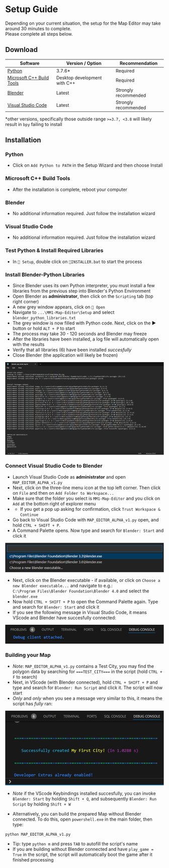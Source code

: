 # Setup Guide

Depending on your current situation, the setup for the Map Editor may take around 30 minutes to complete.  
Please complete all steps below.

## Download

| Software | Version / Option | Recommendation 
|-------------------------------------------------|------------------------------------------|----------------------------------|
| [Python ](https://www.python.org/ftp/python/3.7.6/python-3.7.6-amd64.exe) | 3.7.6* | Required |
| [Microsoft C++ Build Tools](https://visualstudio.microsoft.com/visual-cpp-build-tools/) | Desktop development with C++ | Required 
| [Blender ](https://www.blender.org/download/) | Latest | Strongly recommended
| [Visual Studio Code](https://code.visualstudio.com/download) | Latest | Strongly recommended |

*other versions, specifically those outside range `>=3.7, <3.8` will likely result in `bpy` failing to install

## Installation
### Python
* Click on `Add Python to PATH` in the Setup Wizard and then choose Install

### Microsoft C++ Build Tools
* After the installation is complete, reboot your computer

### Blender
* No additional information required. Just follow the installation wizard

### Visual Studio Code
* No additional information required. Just follow the installation wizard

### Test Python & Install Required Libraries
* In `📁 Setup`, double click on `📄INSTALLER.bat` to start the process

### Install Blender-Python Libraries
* Since Blender uses its own Python interpreter, you must install a few libraries from the previous step into Blender's Python Environment
* Open Blender as **administrator**, then click on the `Scripting` tab (top right corner)
* A new grey window appears, click on `📁 Open`
* Navigate to `...\MM1-Map-Editor\Setup` and select `blender_python_libraries.txt`
* The grey window is now filled with Python code. Next, click on the ▶️ button or hold `ALT + P` to start
* The process may take 30 - 120 seconds and Blender may freeze
* After the libraries have been installed, a log file will automatically open with the results
* Verify that all libraries (6) have been installed *succesfully*
* Close Blender (the application will likely be frozen)

![Preview](Screenshots/VERIFY_BLENDER_PYTHON_LIBRARIES.png)
				
### Connect Visual Studio Code to Blender
* Launch Visual Studio Code as **administrator** and open `MAP_EDITOR_ALPHA_v1.py`
* Next, click on the three-line menu icon at the top left corner. Then click on `File` and then on `Add Folder to Workspace...` 
* Make sure that the folder you select is `MM1-Map-Editor` and you click on `Add` at the bottom right of explorer menu
* * If you get a pop up asking for confirmation, click `Trust Workspace & Continue`
* Go back to Visual Studio Code with `MAP_EDITOR_ALPHA_v1.py` open, and hold `CTRL + SHIFT + P`. 
* A Command Palette opens. Now type and search for `Blender: Start` and click it

![Preview](Screenshots/OPEN_BLENDER_EXE_VIA_VSCODE.png)

* Next, click on the Blender executable - if available, or click on `Choose a new Blender executable...` and navigate to e.g.:  
`C:\Program Files\Blender Foundation\Blender 4.0` and select the `blender.exe`
* Now hold `CTRL + SHIFT + P` to open the Command Palette again. Type and search for `Blender: Start` and click it 
* If you see the following message in Visual Studio Code, it means VScode and Blender have succesfully connected:

![Preview](Screenshots/SUCCES_VSCODE_CONNECT_TO_BLENDER.png)

### Building your Map

* *Note*: `MAP_EDITOR_ALPHA_v1.py` contains a Test City, you may find the polygon data by searching for `===TEST_CITY===` in the script (hold `CTRL + F` to search)
* Next, in VScode (with Blender connected), hold `CTRL + SHIFT + P` and type and search for `Blender: Run Script` and click it. The script will now start
* *Only* and *only* when you see a message very similar to this, it means the script has *fully* ran:

![Preview](Screenshots//SUCCES_RAN_PYTHON_BLENDER_CODE.png)

* *Note* if the VScode Keybindings installed succesfully, you can invoke `Blender: Start` by holding `Shift + Q`, and subsequently `Blender: Run Script` by holding `Shift + W`

* Alternatively, you can build the prepared Map without Blender connected. To do this, open `powershell.exe` in the main folder, then type:
```shell
python MAP_EDITOR_ALPHA_v1.py 
```

* Tip: type `python m` and press `TAB` to autofill the script's name
* If you are building without Blender connected and have `play_game = True` in the script, the script will automatically boot the game after it finished processing